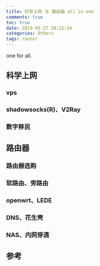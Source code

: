 ```yaml
---
title: 科学上网 与 路由器 all in one
comments: true
toc: true
date: 2019-05-27 20:22:34
categories: Others
tags: router
---
```


one for all.

<!--more-->

## 科学上网

### vps

### shadowsocks(R)、V2Ray

### 数字移民

## 路由器

### 路由器选购

### 软路由、旁路由

### openwrt、LEDE

### DNS、花生壳

### NAS、内网穿透

## 参考
